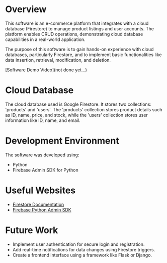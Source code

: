 # Overview

This software is an e-commerce platform that integrates with a cloud database (Firestore) to manage product listings and user accounts. The platform enables CRUD operations, demonstrating cloud database capabilities in a real-world application.

The purpose of this software is to gain hands-on experience with cloud databases, particularly Firestore, and to implement basic functionalities like data insertion, retrieval, modification, and deletion.

[Software Demo Video](not done yet...)

# Cloud Database

The cloud database used is Google Firestore. 
It stores two collections: 'products' and 'users'. The 'products' collection stores product details such as ID, name, price, and stock, while the 'users' collection stores user information like ID, name, and email.

# Development Environment

The software was developed using:
- Python
- Firebase Admin SDK for Python

# Useful Websites

- [Firestore Documentation](https://firebase.google.com/docs/firestore)
- [Firebase Python Admin SDK](https://firebase.google.com/docs/admin/setup)

# Future Work

- Implement user authentication for secure login and registration.
- Add real-time notifications for data changes using Firestore triggers.
- Create a frontend interface using a framework like Flask or Django.
